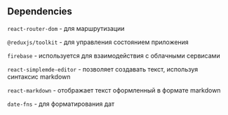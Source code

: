 ## Dependencies

`react-router-dom` - для маршрутизации

`@reduxjs/toolkit` - для управления состоянием приложения

`firebase` - используется для взаимодействия с облачными сервисами

`react-simplemde-editor` - позволяет создавать текст, используя синтаксис markdown

`react-markdown` - отображает текст оформленный в формате markdown

`date-fns` - для форматирования дат
